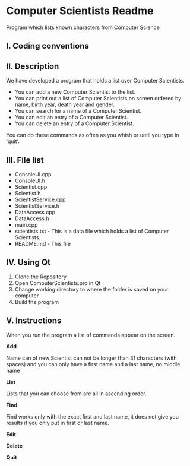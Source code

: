 # Computer Scientists Readme

Program which lists known characters from Computer Science

## I. Coding conventions

## II. Description
We have developed a program that holds a list over Computer Scientists.

* You can add a new Computer Scientist to the list. 
* You can print out a list of Computer Scientists on screen ordered by name, birth year, death year and gender.
* You can search for a name of a Computer Scientist.
* You can edit an entry of a Computer Scientist.
* You can delete an entry of a Computer Scientist.

You can do these commands as often as you whish or until you type in 'quit'.

## III. File list
+ ConsoleUI.cpp
+ ConsoleUI.h
+ Scientist.cpp
+ Scientist.h
+ ScientistService.cpp
+ ScientistService.h
+ DataAccess.cpp
+ DataAccess.h
+ main.cpp
+ scientists.txt        -   This is a data file which holds a list of Computer Scientists.
+ README.md             -   This file

## IV. Using Qt
1. Clone the Repository
2. Open ComputerScientists.pro in Qt
3. Change working directory to where the folder is saved on your computer
4. Build the program

## V. Instructions 
When you run the program a list of commands appear on the screen.

**Add**

Name can of new Scientist can not be longer than 31 characters (with spaces) and you can only have a first name and a last name, no middle name

**List**

Lists that you can choose from are all in ascending order.

**Find**

Find works only with the exact first and last name, it does not give you results if you only put in first or last name.

**Edit**



**Delete**



**Quit**
